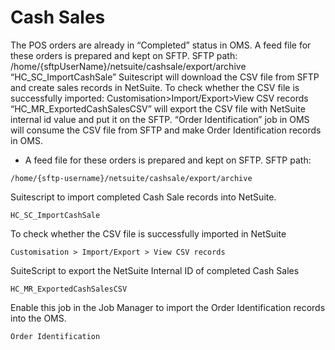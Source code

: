 # Cash Sales

The POS orders are already in “Completed” status in OMS.
A feed file for these orders is prepared and kept on SFTP. SFTP path: /home/{sftpUserName}/netsuite/cashsale/export/archive
“HC_SC_ImportCashSale” Suitescript will download the CSV file from SFTP and create sales records in NetSuite. To check whether the CSV file is successfully imported: Customisation>Import/Export>View CSV records
“HC_MR_ExportedCashSalesCSV” will export the CSV file with NetSuite internal id value and put it on the SFTP.
“Order Identification” job in OMS will consume the CSV file from SFTP and make Order Identification records in OMS.

- A feed file for these orders is prepared and kept on SFTP. SFTP path: 
```
/home/{sftp-username}/netsuite/cashsale/export/archive
```

Suitescript to import completed Cash Sale records into NetSuite.

```HC_SC_ImportCashSale```

To check whether the CSV file is successfully imported in NetSuite

```Customisation > Import/Export > View CSV records```

SuiteScript to export the NetSuite Internal ID of completed Cash Sales

```HC_MR_ExportedCashSalesCSV```

Enable this job in the Job Manager to import the Order Identification records into the OMS.

```Order Identification``` 
